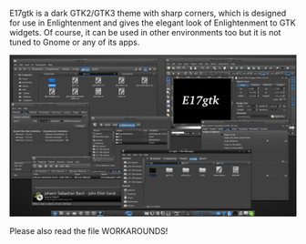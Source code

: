E17gtk is a dark GTK2/GTK3 theme with sharp corners, which is designed for use in Enlightenment and gives the elegant look of Enlightenment to GTK widgets. Of course, it can be used in other environments too but it is not tuned to Gnome or any of its apps.

![Alt text](screenshot.jpg?raw=true "Screenshot")

Please also read the file WORKAROUNDS!
